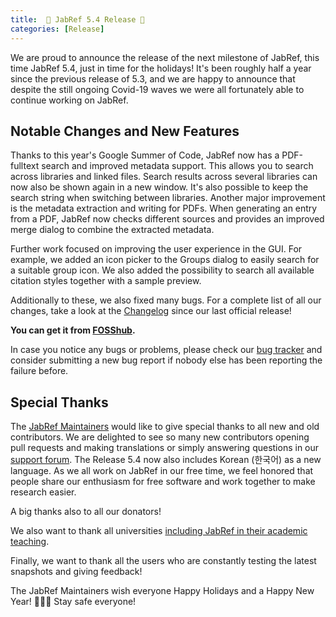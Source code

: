 ```yaml
---
title:  🎄 JabRef 5.4 Release 🎄
categories: [Release]
---
```


We are proud to announce the release of the next milestone of JabRef, this time JabRef 5.4, just in time for the holidays!
It's been roughly half a year since the previous release of 5.3, and we are happy to announce that despite the still ongoing Covid-19 waves we were all fortunately able to continue working on JabRef.

## Notable Changes and New Features

Thanks to this year's Google Summer of Code, JabRef now has a PDF-fulltext search and improved metadata support. This allows you to search across libraries and linked files.
Search results across several libraries can now also be shown again in a new window. It's also possible to keep the search string when switching between libraries.
Another major improvement is the metadata extraction and writing for PDFs. When generating an entry from a PDF, JabRef now checks different sources and provides an improved merge dialog to combine the extracted metadata.

Further work focused on improving the user experience in the GUI. For example, we added an icon picker to the Groups dialog to easily search for a suitable group icon.
We also added the possibility to search all available citation styles together with a sample preview.

Additionally to these, we also fixed many bugs.
For a complete list of all our changes, take a look at the [Changelog](https://github.com/JabRef/jabref/blob/main/CHANGELOG.md) since our last official release!

**You can get it from [FOSShub](https://www.fosshub.com/JabRef.html).**

In case you notice any bugs or problems, please check our [bug tracker](https://github.com/JabRef/jabref/issues) and consider submitting a new bug report if nobody else has been reporting the failure before.

## Special Thanks

The [JabRef Maintainers](https://github.com/JabRef/jabref/blob/main/MAINTAINERS) would like to give special thanks to all new and old contributors. We are delighted to see so many new contributors opening pull requests and making translations or simply answering questions in our [support forum](https://discourse.jabref.org/). The Release 5.4 now also includes Korean (한국어) as a new language.
As we all work on JabRef in our free time, we feel honored that people share our enthusiasm for free software and work together to make research easier.

A big thanks also to all our donators!

We also want to thank all universities [including JabRef in their academic teaching](https://devdocs.jabref.org/teaching).

Finally, we want to thank all the users who are constantly testing the latest snapshots and giving feedback!

The JabRef Maintainers wish everyone Happy Holidays and a Happy New Year! 🎉🍾🎆 Stay safe everyone!
